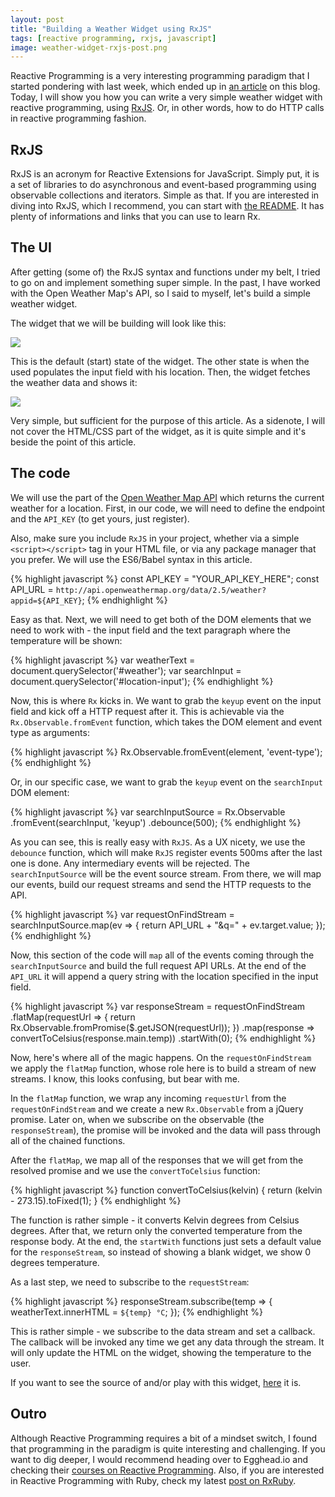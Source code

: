 ```yaml
---
layout: post
title: "Building a Weather Widget using RxJS"
tags: [reactive programming, rxjs, javascript]
image: weather-widget-rxjs-post.png
---
```


Reactive Programming is a very interesting programming paradigm that I started
pondering with last week, which ended up in
[an article](/reactive-programming-rxruby) on this blog. Today, I will show you
how you can write a very simple weather widget with reactive programming,
using [RxJS](https://github.com/Reactive-Extensions/RxJS). Or, in other words,
how to do HTTP calls in reactive programming fashion.

## RxJS

RxJS is an acronym for Reactive Extensions for JavaScript. Simply put, it is a
set of libraries to do asynchronous and event-based programming using observable
collections and iterators. Simple as that. If you are interested in diving into
RxJS, which I recommend, you can start with
[the README](https://github.com/Reactive-Extensions/RxJS/blob/master/readme.md).
It has plenty of informations and links that you can use to learn Rx.


## The UI

After getting (some of) the RxJS syntax and functions under my belt, I tried to
go on and implement something super simple. In the past, I have worked with the
Open Weather Map's API, so I said to myself, let's build a simple weather widget.

The widget that we will be building will look like this:

![](http://i.imgur.com/1wnzEDA.jpg)

This is the default (start) state of the widget. The other state is when the
used populates the input field with his location. Then, the widget fetches the
weather data and shows it:

![](http://i.imgur.com/XXrUi65.jpg)

Very simple, but sufficient for the purpose of this article. As a sidenote, I
will not cover the HTML/CSS part of the widget, as it is quite simple and it's
beside the point of this article.

## The code

We will use the part of the
[Open Weather Map API](http://openweathermap.org/current) which returns the
current weather for a location. First, in our code, we will need to define the
endpoint and the `API_KEY` (to get yours, just register).

Also, make sure you include `RxJS` in your project, whether via a simple
`<script></script>` tag in your HTML file, or via any package manager that you
prefer. We will use the ES6/Babel syntax in this article.

{% highlight javascript %}
const API_KEY = "YOUR_API_KEY_HERE";
const API_URL = `http://api.openweathermap.org/data/2.5/weather?appid=${API_KEY}`;
{% endhighlight %}

Easy as that. Next, we will need to get both of the DOM elements that we need to
work with - the input field and the text paragraph where the temperature will
be shown:

{% highlight javascript %}
var weatherText = document.querySelector('#weather');
var searchInput = document.querySelector('#location-input');
{% endhighlight %}

Now, this is where `Rx` kicks in. We want to grab the `keyup` event on the
input field and kick off a HTTP request after it. This is achievable via the
`Rx.Observable.fromEvent` function, which takes the DOM element and event type
as arguments:

{% highlight javascript %}
Rx.Observable.fromEvent(element, 'event-type');
{% endhighlight %}

Or, in our specific case, we want to grab the `keyup` event on the `searchInput`
DOM element:

{% highlight javascript %}
var searchInputSource = Rx.Observable
  .fromEvent(searchInput, 'keyup')
  .debounce(500);
{% endhighlight %}

As you can see, this is really easy with `RxJS`. As a UX nicety, we use the
`debounce` function, which will make `RxJS` register events 500ms after the last
one is done. Any intermediary events will be rejected. The `searchInputSource`
will be the event source stream. From there, we will map our events, build our
request streams and send the HTTP requests to the API.

{% highlight javascript %}
var requestOnFindStream = searchInputSource.map(ev => {
    return API_URL + "&q=" + ev.target.value;
  });
{% endhighlight %}

Now, this section of the code will `map` all of the events coming through the
`searchInputSource` and build the full request API URLs. At the end of the
`API_URL` it will append a query string with the location specified in the
input field.

{% highlight javascript %}
var responseStream = requestOnFindStream
  .flatMap(requestUrl => {
    return Rx.Observable.fromPromise($.getJSON(requestUrl));
  })
  .map(response => convertToCelsius(response.main.temp))
  .startWith(0);
{% endhighlight %}

Now, here's where all of the magic happens. On the `requestOnFindStream` we
apply the `flatMap` function, whose role here is to build a stream of new
streams. I know, this looks confusing, but bear with me.

In the `flatMap` function, we wrap any incoming `requestUrl` from the
`requestOnFindStream` and we create a new `Rx.Observable` from a jQuery promise.
Later on, when we subscribe on the observable (the `responseStream`), the promise
will be invoked and the data will pass through all of the chained functions.

After the `flatMap`, we map all of the responses that we will get from the
resolved promise and we use the `convertToCelsius` function:

{% highlight javascript %}
function convertToCelsius(kelvin) {
  return (kelvin - 273.15).toFixed(1);
}
{% endhighlight %}

The function is rather simple - it converts Kelvin degrees from Celsius degrees.
After that, we return only the converted temperature from the response body. At
the end, the `startWith` functions just sets a default value for the
`responseStream`, so instead of showing a blank widget, we show 0 degrees
temperature.

As a last step, we need to subscribe to the `requestStream`:

{% highlight javascript %}
responseStream.subscribe(temp => {
  weatherText.innerHTML = `${temp} °C`;
});
{% endhighlight %}

This is rather simple - we subscribe to the data stream and set a callback. The
callback will be invoked any time we get any data through the stream. It will
only update the HTML on the widget, showing the temperature to the user.

If you want to see the source of and/or play with this widget,
[here](http://jsbin.com/fimibi/2/embed?output) it is.

## Outro

Although Reactive Programming requires a bit of a mindset switch, I found that
programming in the paradigm is quite interesting and challenging. If you want
to dig deeper, I would recommend heading over to Egghead.io and checking their
[courses on Reactive Programming](https://egghead.io/series/introduction-to-reactive-programming).
Also, if you are interested in Reactive Programming with Ruby, check my latest
[post on RxRuby](/reactive-programming-rxruby).


